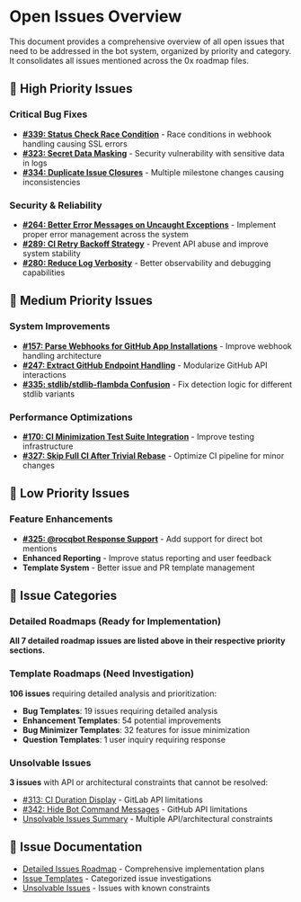 # Open Issues Overview

This document provides a comprehensive overview of all open issues that need to be addressed in the bot system, organized by priority and category. It consolidates all issues mentioned across the 0x roadmap files.

## :rotating_light: High Priority Issues

### Critical Bug Fixes
- **[#339: Status Check Race Condition](../issues/roadmap/detailed/issue-339-status-check-race.md)** - Race conditions in webhook handling causing SSL errors
- **[#323: Secret Data Masking](../issues/roadmap/detailed/issue-323-secret-masking.md)** - Security vulnerability with sensitive data in logs
- **[#334: Duplicate Issue Closures](../issues/roadmap/detailed/issue-334-duplicate-closures.md)** - Multiple milestone changes causing inconsistencies

### Security & Reliability
- **[#264: Better Error Messages on Uncaught Exceptions](../issues/roadmap/templates/enhancements/issue-264-better-error-messages-on-uncaught-exceptions.md)** - Implement proper error management across the system
- **[#289: CI Retry Backoff Strategy](../issues/roadmap/detailed/issue-289-ci-retry-backoff.md)** - Prevent API abuse and improve system stability
- **[#280: Reduce Log Verbosity](../issues/roadmap/templates/enhancements/issue-280-reduce-log-verbosity-by-printing-less-output-for-git-commands.md)** - Better observability and debugging capabilities

## :wrench: Medium Priority Issues

### System Improvements
- **[#157: Parse Webhooks for GitHub App Installations](../issues/roadmap/templates/unlabeled/issue-157-parse-webhooks-for-github-app-installations.md)** - Improve webhook handling architecture
- **[#247: Extract GitHub Endpoint Handling](../issues/roadmap/templates/unlabeled/issue-247-extract-github-endpoint-handling.md)** - Modularize GitHub API interactions
- **[#335: stdlib/stdlib-flambda Confusion](../issues/roadmap/detailed/issue-335-stdlib-confusion.md)** - Fix detection logic for different stdlib variants

### Performance Optimizations
- **[#170: CI Minimization Test Suite Integration](../issues/roadmap/templates/bug-minimizer/issue-170-ci-minimization-responses-should-allow-easy-creation-of-prs-augmenting-the-test-suite.md)** - Improve testing infrastructure
- **[#327: Skip Full CI After Trivial Rebase](../issues/roadmap/detailed/issue-327-skip-trivial-rebase.md)** - Optimize CI pipeline for minor changes

## :rocket: Low Priority Issues

### Feature Enhancements
- **[#325: @rocqbot Response Support](../issues/roadmap/detailed/issue-325-rocqbot-response.md)** - Add support for direct bot mentions
- **Enhanced Reporting** - Improve status reporting and user feedback
- **Template System** - Better issue and PR template management

## :file_folder: Issue Categories

### Detailed Roadmaps (Ready for Implementation)
**All 7 detailed roadmap issues are listed above in their respective priority sections.**

### Template Roadmaps (Need Investigation)
**106 issues** requiring detailed analysis and prioritization:
- **Bug Templates**: 19 issues requiring detailed analysis
- **Enhancement Templates**: 54 potential improvements
- **Bug Minimizer Templates**: 32 features for issue minimization
- **Question Templates**: 1 user inquiry requiring response

### Unsolvable Issues
**3 issues** with API or architectural constraints that cannot be resolved:
- [#313: CI Duration Display](../issues/roadmap/unsolvable/issue-313-checks-tab-should-list-duration-of-the-preparing-the-custom-executor-or-executing-step_script-stage-of-the-job-script-step-when-the-job-times-out.md) - GitLab API limitations
- [#342: Hide Bot Command Messages](../issues/roadmap/unsolvable/issue-342-wish-hide-messages-that-are-just-orders-to-the-bot.md) - GitHub API limitations
- [Unsolvable Issues Summary](../issues/roadmap/unsolvable/unsolvable-issues.md) - Multiple API/architectural constraints

## :link: Issue Documentation
- [Detailed Issues Roadmap](../issues/roadmap/detailed/) - Comprehensive implementation plans
- [Issue Templates](../issues/roadmap/templates/) - Categorized issue investigations
- [Unsolvable Issues](../issues/roadmap/unsolvable/) - Issues with known constraints
